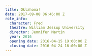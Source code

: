 ```yaml
---
title: Oklahoma!
date: 2017-09-08 06:46:00 Z
role_info:
  character: Fred
  theatre: William Jessup University
  director: Jennifer Martin
  year: 2016
  opening date: 2016-04-15 19:00:00 Z
  closing date: 2016-04-24 16:00:00 Z
---
```


